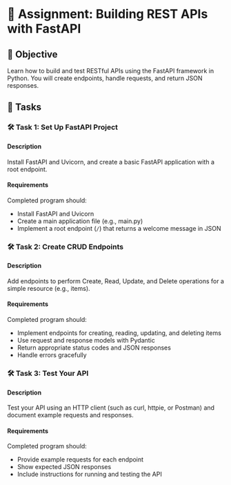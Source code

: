 # 📘 Assignment: Building REST APIs with FastAPI

## 🎯 Objective

Learn how to build and test RESTful APIs using the FastAPI framework in Python. You will create endpoints, handle requests, and return JSON responses.

## 📝 Tasks

### 🛠️ Task 1: Set Up FastAPI Project

#### Description
Install FastAPI and Uvicorn, and create a basic FastAPI application with a root endpoint.

#### Requirements
Completed program should:
- Install FastAPI and Uvicorn
- Create a main application file (e.g., main.py)
- Implement a root endpoint (`/`) that returns a welcome message in JSON

### 🛠️ Task 2: Create CRUD Endpoints

#### Description
Add endpoints to perform Create, Read, Update, and Delete operations for a simple resource (e.g., items).

#### Requirements
Completed program should:
- Implement endpoints for creating, reading, updating, and deleting items
- Use request and response models with Pydantic
- Return appropriate status codes and JSON responses
- Handle errors gracefully

### 🛠️ Task 3: Test Your API

#### Description
Test your API using an HTTP client (such as curl, httpie, or Postman) and document example requests and responses.

#### Requirements
Completed program should:
- Provide example requests for each endpoint
- Show expected JSON responses
- Include instructions for running and testing the API
